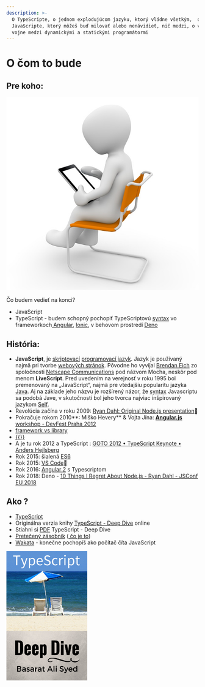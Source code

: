 ```yaml
---
description: >-
  O TypeScripte, o jednom explodujúcom jazyku, ktorý vládne všetkým,  o
  JavaScripte, ktorý môžeš buď milovať alebo nenávidieť, nič medzi, o večnej
  vojne medzi dynamickými a statickými programátormi
---
```


# O čom to bude

## Pre koho:

![Pre za&#x10D;iato&#x10D;n&#xED;kov](.gitbook/assets/teacher-1014048_640.jpg)

Čo budem vedieť na konci?

* JavaScript
* TypeScript - budem schopný pochopiť TypeScriptovú [syntax](https://sk.wikipedia.org/wiki/Syntax) vo frameworkoch[ Angular](https://angular.io/), [Ionic](https://ionicframework.com/), v behovom prostredí [Deno](https://deno.land/) 

## História:

* **JavaScript**, je [skriptovací](https://sk.wikipedia.org/wiki/Skriptovac%C3%AD_jazyk) [programovací jazyk](https://sk.wikipedia.org/wiki/Programovac%C3%AD_jazyk). Jazyk je používaný najmä pri tvorbe [webových stránok](https://sk.wikipedia.org/wiki/Web_site). Pôvodne ho vyvíjal [Brendan Eich](https://youtu.be/zlcnOr81lPc?t=9) zo spoločnosti [Netscape Communications](https://sk.wikipedia.org/w/index.php?title=Netscape_Communications&action=edit&redlink=1) pod názvom Mocha, neskôr pod menom **LiveScript**. Pred uvedením na verejnosť v roku 1995 bol premenovaný na „JavaScript“, najmä pre vtedajšiu popularitu jazyka [Java](https://sk.wikipedia.org/wiki/Java_%28programovac%C3%AD_jazyk%29). Aj na základe jeho názvu je rozšírený názor, že [syntax](https://sk.wikipedia.org/wiki/Syntax) Javascriptu sa podobá Jave, v skutočnosti bol jeho tvorca najviac inšpirovaný jazykom [Self](https://sk.wikipedia.org/w/index.php?title=Self_%28programovac%C3%AD_jazyk%29&action=edit&redlink=1).
* Revolúcia začína v roku 2009: [Ryan Dahl: Original Node.js presentation](https://www.youtube.com/watch?v=ztspvPYybIY)🔫 
* Pokračuje rokom 2010**: Miško Hevery** & Vojta Jína: [**Angular.js** workshop - DevFest Praha 2012](https://youtu.be/mrtCx18yKlw)
* [framework vs library](https://medium.com/datafire-io/libraries-vs-frameworks-626cdde799a7)
* [{{}}](https://www.w3schools.com/angular/tryit.asp?filename=try_ng_default)
* A je tu rok 2012 a TypeScript : [GOTO 2012 • TypeScript Keynote • Anders Hejlsberg](https://youtu.be/3dqZW_DqHIQ)
* Rok 2015: šialená [ES6](https://www.w3schools.com/js/js_versions.asp)
* Rok 2015:  [VS Code](https://code.visualstudio.com/)🍒 
* Rok 2016: [Angular 2](https://en.wikipedia.org/wiki/Angular_%28web_framework%29) s Typescriptom
* Rok 2018: Deno - [10 Things I Regret About Node.js - Ryan Dahl - JSConf EU 2018](https://youtu.be/M3BM9TB-8yA?t=757)





## Ako ?

* [TypeScript](https://www.typescriptlang.org/)
* Originálna verzia knihy  [TypeScript - Deep Dive](http://basarat.gitbooks.io/typescript/content/docs/getting-started.html) online
* Stiahni si [PDF](https://www.gitbook.com/download/pdf/book/basarat/typescript)  TypeScript - Deep Dive
* [Pretečený zásobník](https://stackoverflow.com/tags/typescript/topusers) \([ čo je to](https://cs.wikipedia.org/wiki/P%C5%99ete%C4%8Den%C3%AD_na_z%C3%A1sobn%C3%ADku)\)
* [Wakata](http://wakata.io/) - konečne pochopíš ako počítač číta JavaScript



![](.gitbook/assets/obal.jpg)

